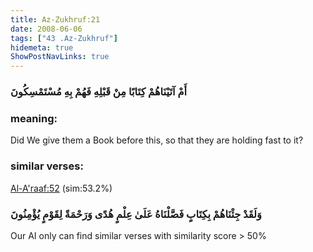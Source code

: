 ```yaml
---
title: Az-Zukhruf:21
date: 2008-06-06
tags: ["43 .Az-Zukhruf"]
hidemeta: true 
ShowPostNavLinks: true 
---
```

### أَمْ آتَيْنَاهُمْ كِتَابًا مِنْ قَبْلِهِ فَهُمْ بِهِ مُسْتَمْسِكُونَ
### meaning: 
Did We give them a Book before this, so that they are holding fast to it?
### similar verses: 

[Al-A'raaf:52](/7/52) (sim:53.2%)

### وَلَقَدْ جِئْنَاهُمْ بِكِتَابٍ فَصَّلْنَاهُ عَلَىٰ عِلْمٍ هُدًى وَرَحْمَةً لِقَوْمٍ يُؤْمِنُونَ

Our AI only can find similar verses with similarity score > 50% 



